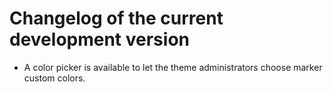 # Changelog of the current development version

* A color picker is available to let the theme administrators choose marker custom colors.